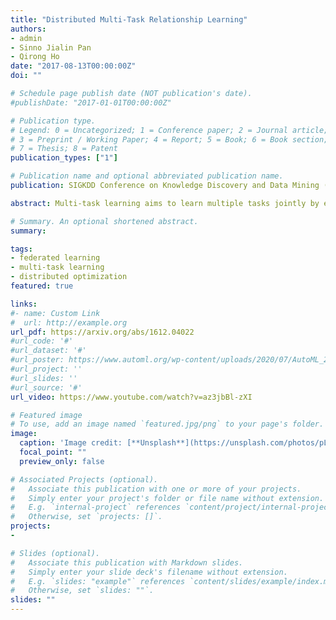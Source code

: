 ```yaml
---
title: "Distributed Multi-Task Relationship Learning"
authors:
- admin
- Sinno Jialin Pan
- Qirong Ho
date: "2017-08-13T00:00:00Z"
doi: ""

# Schedule page publish date (NOT publication's date).
#publishDate: "2017-01-01T00:00:00Z"

# Publication type.
# Legend: 0 = Uncategorized; 1 = Conference paper; 2 = Journal article;
# 3 = Preprint / Working Paper; 4 = Report; 5 = Book; 6 = Book section;
# 7 = Thesis; 8 = Patent
publication_types: ["1"]

# Publication name and optional abbreviated publication name.
publication: SIGKDD Conference on Knowledge Discovery and Data Mining (KDD)

abstract: Multi-task learning aims to learn multiple tasks jointly by exploiting their relatedness to improve the generalization performance for each task. Traditionally, to perform multi-task learning, one needs to centralize data from all the tasks to a single machine. However, in many real-world applications, data of different tasks may be geo-distributed over different local machines. Due to heavy communication caused by transmitting the data and the issue of data privacy and security, it is impossible to send data of different task to a master machine to perform multi-task learning. Therefore, in this paper, we propose a distributed multi-task learning framework that simultaneously learns predictive models for each task as well as task relationships between tasks alternatingly in the parameter server paradigm. In our framework, we first offer a general dual form for a family of regularized multi-task relationship learning methods. Subsequently, we propose a communication-efficient primal-dual distributed optimization algorithm to solve the dual problem by carefully designing local subproblems to make the dual problem decomposable. Moreover, we provide a theoretical convergence analysis for the proposed algorithm, which is specific for distributed multi-task relationship learning. We conduct extensive experiments on both synthetic and real-world datasets to evaluate our proposed framework in terms of effectiveness and convergence.

# Summary. An optional shortened abstract.
summary:

tags:
- federated learning
- multi-task learning
- distributed optimization
featured: true

links:
#- name: Custom Link
#  url: http://example.org
url_pdf: https://arxiv.org/abs/1612.04022
#url_code: '#'
#url_dataset: '#'
#url_poster: https://www.automl.org/wp-content/uploads/2020/07/AutoML_2020_paper_54_poster.pdf
#url_project: ''
#url_slides: ''
#url_source: '#'
url_video: https://www.youtube.com/watch?v=az3jbBl-zXI

# Featured image
# To use, add an image named `featured.jpg/png` to your page's folder.
image:
  caption: 'Image credit: [**Unsplash**](https://unsplash.com/photos/pLCdAaMFLTE)'
  focal_point: ""
  preview_only: false

# Associated Projects (optional).
#   Associate this publication with one or more of your projects.
#   Simply enter your project's folder or file name without extension.
#   E.g. `internal-project` references `content/project/internal-project/index.md`.
#   Otherwise, set `projects: []`.
projects:
- 

# Slides (optional).
#   Associate this publication with Markdown slides.
#   Simply enter your slide deck's filename without extension.
#   E.g. `slides: "example"` references `content/slides/example/index.md`.
#   Otherwise, set `slides: ""`.
slides: ""
---
```

